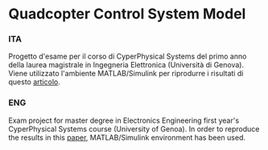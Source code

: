 # Quadcopter Control System Model
### ITA
Progetto d'esame per il corso di CyperPhysical Systems del primo anno della laurea magistrale in Ingegneria Elettronica (Università di Genova). Viene utilizzato l'ambiente MATLAB/Simulink per riprodurre i risultati di questo [articolo](https://ieeexplore.ieee.org/document/9314676).

### ENG
Exam project for master degree in Electronics Engineering first year's CyperPhysical Systems course (University of Genoa). In order to reproduce the results in this [paper](https://ieeexplore.ieee.org/document/9314676), MATLAB/Simulink environment has been used.
